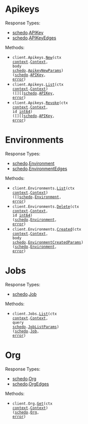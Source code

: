 # Apikeys

Response Types:

- <a href="https://pkg.go.dev/github.com/stainless-sdks/Schedo-go">schedo</a>.<a href="https://pkg.go.dev/github.com/stainless-sdks/Schedo-go#APIKey">APIKey</a>
- <a href="https://pkg.go.dev/github.com/stainless-sdks/Schedo-go">schedo</a>.<a href="https://pkg.go.dev/github.com/stainless-sdks/Schedo-go#APIKeyEdges">APIKeyEdges</a>

Methods:

- <code title="post /apikeys">client.Apikeys.<a href="https://pkg.go.dev/github.com/stainless-sdks/Schedo-go#ApikeyService.New">New</a>(ctx <a href="https://pkg.go.dev/context">context</a>.<a href="https://pkg.go.dev/context#Context">Context</a>, body <a href="https://pkg.go.dev/github.com/stainless-sdks/Schedo-go">schedo</a>.<a href="https://pkg.go.dev/github.com/stainless-sdks/Schedo-go#ApikeyNewParams">ApikeyNewParams</a>) (<a href="https://pkg.go.dev/github.com/stainless-sdks/Schedo-go">schedo</a>.<a href="https://pkg.go.dev/github.com/stainless-sdks/Schedo-go#APIKey">APIKey</a>, <a href="https://pkg.go.dev/builtin#error">error</a>)</code>
- <code title="get /apikeys">client.Apikeys.<a href="https://pkg.go.dev/github.com/stainless-sdks/Schedo-go#ApikeyService.List">List</a>(ctx <a href="https://pkg.go.dev/context">context</a>.<a href="https://pkg.go.dev/context#Context">Context</a>) ([][]<a href="https://pkg.go.dev/github.com/stainless-sdks/Schedo-go">schedo</a>.<a href="https://pkg.go.dev/github.com/stainless-sdks/Schedo-go#APIKey">APIKey</a>, <a href="https://pkg.go.dev/builtin#error">error</a>)</code>
- <code title="delete /apikeys/revoke/{id}">client.Apikeys.<a href="https://pkg.go.dev/github.com/stainless-sdks/Schedo-go#ApikeyService.Revoke">Revoke</a>(ctx <a href="https://pkg.go.dev/context">context</a>.<a href="https://pkg.go.dev/context#Context">Context</a>, id <a href="https://pkg.go.dev/builtin#int64">int64</a>) ([][]<a href="https://pkg.go.dev/github.com/stainless-sdks/Schedo-go">schedo</a>.<a href="https://pkg.go.dev/github.com/stainless-sdks/Schedo-go#APIKey">APIKey</a>, <a href="https://pkg.go.dev/builtin#error">error</a>)</code>

# Environments

Response Types:

- <a href="https://pkg.go.dev/github.com/stainless-sdks/Schedo-go">schedo</a>.<a href="https://pkg.go.dev/github.com/stainless-sdks/Schedo-go#Environment">Environment</a>
- <a href="https://pkg.go.dev/github.com/stainless-sdks/Schedo-go">schedo</a>.<a href="https://pkg.go.dev/github.com/stainless-sdks/Schedo-go#EnvironmentEdges">EnvironmentEdges</a>

Methods:

- <code title="get /org/environments">client.Environments.<a href="https://pkg.go.dev/github.com/stainless-sdks/Schedo-go#EnvironmentService.List">List</a>(ctx <a href="https://pkg.go.dev/context">context</a>.<a href="https://pkg.go.dev/context#Context">Context</a>) ([]<a href="https://pkg.go.dev/github.com/stainless-sdks/Schedo-go">schedo</a>.<a href="https://pkg.go.dev/github.com/stainless-sdks/Schedo-go#Environment">Environment</a>, <a href="https://pkg.go.dev/builtin#error">error</a>)</code>
- <code title="delete /org/environments/{id}">client.Environments.<a href="https://pkg.go.dev/github.com/stainless-sdks/Schedo-go#EnvironmentService.Delete">Delete</a>(ctx <a href="https://pkg.go.dev/context">context</a>.<a href="https://pkg.go.dev/context#Context">Context</a>, id <a href="https://pkg.go.dev/builtin#int64">int64</a>) (<a href="https://pkg.go.dev/github.com/stainless-sdks/Schedo-go">schedo</a>.<a href="https://pkg.go.dev/github.com/stainless-sdks/Schedo-go#Environment">Environment</a>, <a href="https://pkg.go.dev/builtin#error">error</a>)</code>
- <code title="post /org/environments">client.Environments.<a href="https://pkg.go.dev/github.com/stainless-sdks/Schedo-go#EnvironmentService.Created">Created</a>(ctx <a href="https://pkg.go.dev/context">context</a>.<a href="https://pkg.go.dev/context#Context">Context</a>, body <a href="https://pkg.go.dev/github.com/stainless-sdks/Schedo-go">schedo</a>.<a href="https://pkg.go.dev/github.com/stainless-sdks/Schedo-go#EnvironmentCreatedParams">EnvironmentCreatedParams</a>) (<a href="https://pkg.go.dev/github.com/stainless-sdks/Schedo-go">schedo</a>.<a href="https://pkg.go.dev/github.com/stainless-sdks/Schedo-go#Environment">Environment</a>, <a href="https://pkg.go.dev/builtin#error">error</a>)</code>

# Jobs

Response Types:

- <a href="https://pkg.go.dev/github.com/stainless-sdks/Schedo-go">schedo</a>.<a href="https://pkg.go.dev/github.com/stainless-sdks/Schedo-go#Job">Job</a>

Methods:

- <code title="get /jobs">client.Jobs.<a href="https://pkg.go.dev/github.com/stainless-sdks/Schedo-go#JobService.List">List</a>(ctx <a href="https://pkg.go.dev/context">context</a>.<a href="https://pkg.go.dev/context#Context">Context</a>, query <a href="https://pkg.go.dev/github.com/stainless-sdks/Schedo-go">schedo</a>.<a href="https://pkg.go.dev/github.com/stainless-sdks/Schedo-go#JobListParams">JobListParams</a>) (<a href="https://pkg.go.dev/github.com/stainless-sdks/Schedo-go">schedo</a>.<a href="https://pkg.go.dev/github.com/stainless-sdks/Schedo-go#Job">Job</a>, <a href="https://pkg.go.dev/builtin#error">error</a>)</code>

# Org

Response Types:

- <a href="https://pkg.go.dev/github.com/stainless-sdks/Schedo-go">schedo</a>.<a href="https://pkg.go.dev/github.com/stainless-sdks/Schedo-go#Org">Org</a>
- <a href="https://pkg.go.dev/github.com/stainless-sdks/Schedo-go">schedo</a>.<a href="https://pkg.go.dev/github.com/stainless-sdks/Schedo-go#OrgEdges">OrgEdges</a>

Methods:

- <code title="get /org">client.Org.<a href="https://pkg.go.dev/github.com/stainless-sdks/Schedo-go#OrgService.Get">Get</a>(ctx <a href="https://pkg.go.dev/context">context</a>.<a href="https://pkg.go.dev/context#Context">Context</a>) (<a href="https://pkg.go.dev/github.com/stainless-sdks/Schedo-go">schedo</a>.<a href="https://pkg.go.dev/github.com/stainless-sdks/Schedo-go#Org">Org</a>, <a href="https://pkg.go.dev/builtin#error">error</a>)</code>
